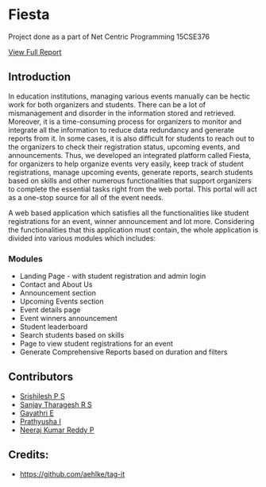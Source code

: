 # Fiesta

Project done as a part of Net Centric Programming 15CSE376 

[View Full Report](https://github.com/srishilesh/fiesta/blob/review3/docs/CSEE_Group2_Extracurricular_activites_Final.pdf)

## Introduction

In education institutions, managing various events manually can be hectic work for both organizers and students. There can be a lot of mismanagement and disorder in the information stored and retrieved. Moreover, it is a time-consuming process for organizers to monitor and integrate all the information to reduce data redundancy and generate reports from it. In some cases, it is also difficult for students to reach out to the organizers to check their registration status, upcoming events, and announcements. Thus, we developed an integrated platform called Fiesta, for organizers to help organize events very easily, keep track of student registrations, manage upcoming events, generate reports, search students based on skills and other numerous functionalities that support organizers to complete the essential tasks right from the web portal. This portal will act as a one-stop source for all of the event needs.

A web based application which satisfies all the functionalities like student registrations for an event, winner announcement and lot more. Considering the functionalities that this application must contain, the whole application is divided into various modules which includes:

### Modules
- Landing Page - with student registration and admin login 
- Contact and About Us 
- Announcement section 
- Upcoming Events section 
- Event details page 
- Event winners announcement 
- Student leaderboard 
- Search students based on skills 
- Page to view student registrations for an event 
- Generate Comprehensive Reports based on duration and filters 

## Contributors

- [Srishilesh P S](https://github.com/srishilesh) 
- [Sanjay Tharagesh R S](https://github.com/sanjaytharagesh31) 
- [Gayathri E](https://github.com/gayu-thri) 
- [Prathyusha I](https://github.com/prathyu0398) 
- [Neeraj Kumar Reddy P](https://github.com/Neeraj441) 

## Credits:

- https://github.com/aehlke/tag-it
